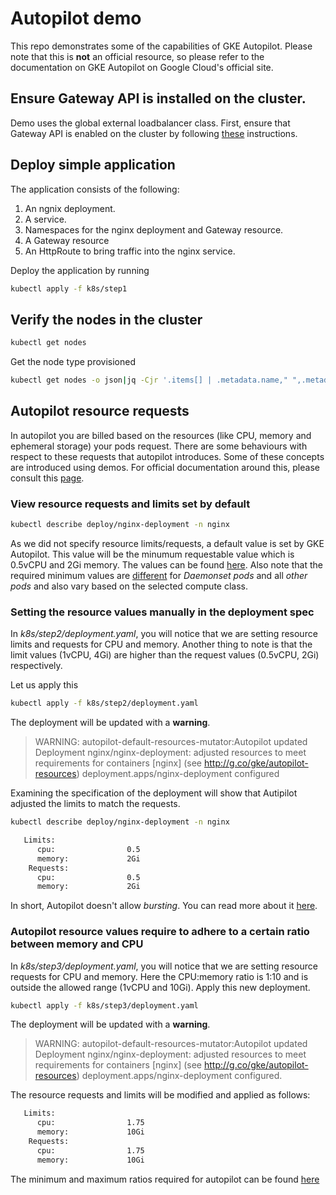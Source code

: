 # Autopilot demo
This repo demonstrates some of the capabilities of GKE Autopilot. Please note that this is **not** an official resource, so please refer to the documentation on GKE Autopilot on Google Cloud's official site.

## Ensure Gateway API is installed on the cluster. 
Demo uses the global external loadbalancer class.
First, ensure that Gateway API is enabled on the cluster by following [these](https://cloud.google.com/kubernetes-engine/docs/how-to/deploying-gateways#enable-gateway) instructions.

## Deploy simple application
The application consists of the following:
1. An ngnix deployment.
2. A service.
3. Namespaces for the nginx deployment and Gateway resource.
4. A Gateway resource
5. An HttpRoute to bring traffic into the nginx service.

Deploy the application by running

```sh
kubectl apply -f k8s/step1
```

## Verify the nodes in the cluster
```sh
kubectl get nodes
```
Get the node type provisioned
```sh
kubectl get nodes -o json|jq -Cjr '.items[] | .metadata.name," ",.metadata.labels."beta.kubernetes.io/instance-type"," ",.metadata.labels."beta.kubernetes.io/arch", "\n"'|sort -k3 -r
```

## Autopilot resource requests
In autopilot you are billed based on the resources (like CPU, memory and ephemeral storage) your pods request. There are some behaviours with respect to these requests that autopilot introduces. Some of these concepts are introduced using demos. For official documentation around this, please consult this [page](https://cloud.google.com/kubernetes-engine/docs/concepts/autopilot-resource-requests).
### View resource requests and limits set by default

```sh
kubectl describe deploy/nginx-deployment -n nginx
```
As we did not specify resource limits/requests, a default value is set by GKE Autopilot.
This value will be the minumum requestable value which is 0.5vCPU and 2Gi memory. The values can be found [here](https://cloud.google.com/kubernetes-engine/docs/concepts/autopilot-resource-requests#compute-class-defaults).
Also note that the required minimum values are [different](https://cloud.google.com/kubernetes-engine/docs/concepts/autopilot-resource-requests) for *Daemonset pods* and all *other pods* and also vary based on the selected compute class.

### Setting the resource values manually in the deployment spec
In *k8s/step2/deployment.yaml*, you will notice that we are setting resource limits and requests for CPU and memory. Another thing to note is that the limit values (1vCPU, 4Gi) are higher than the request values (0.5vCPU, 2Gi) respectively.

Let us apply this

```sh
kubectl apply -f k8s/step2/deployment.yaml
```
The deployment will be updated with a **warning**.
> WARNING: autopilot-default-resources-mutator:Autopilot updated Deployment nginx/nginx-deployment: adjusted resources to meet requirements for containers [nginx] (see http://g.co/gke/autopilot-resources)
deployment.apps/nginx-deployment configured

Examining the specification of the deployment will show that Autipilot adjusted the limits to match the requests. 
```sh
kubectl describe deploy/nginx-deployment -n nginx
```
```sh
   Limits:
      cpu:                0.5
      memory:             2Gi
    Requests:
      cpu:                0.5
      memory:             2Gi
```
In short, Autopilot doesn't allow *bursting*. You can read more about it [here](https://cloud.google.com/kubernetes-engine/docs/concepts/autopilot-resource-requests#resource-limits).

### Autopilot resource values require to adhere to a certain ratio between memory and CPU
In *k8s/step3/deployment.yaml*, you will notice that we are setting resource requests for CPU and memory. Here the CPU:memory ratio is 1:10 and is outside the allowed range (1vCPU and 10Gi). Apply this new deployment.
```sh
kubectl apply -f k8s/step3/deployment.yaml
```
The deployment will be updated with a **warning**.
> WARNING: autopilot-default-resources-mutator:Autopilot updated Deployment nginx/nginx-deployment: adjusted resources to meet requirements for containers [nginx] (see http://g.co/gke/autopilot-resources)
deployment.apps/nginx-deployment configured.

The resource requests and limits will be modified and applied as follows:
```sh
   Limits:
      cpu:                1.75
      memory:             10Gi
    Requests:
      cpu:                1.75
      memory:             10Gi
```

The minimum and maximum ratios required for autopilot can be found [here](https://cloud.google.com/kubernetes-engine/docs/concepts/autopilot-resource-requests#compute-class-min-max)